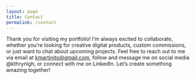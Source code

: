```yaml
---
layout: page
title: Contact
permalink: /contact
---
```


Thank you for visiting my portfolio! I’m always excited to collaborate, whether you’re looking for creative digital products, custom commissions, or just want to chat about upcoming projects. Feel free to reach out to me via email at kmartinito@gmail.com, follow and message me on social media @kthrynlgh, or connect with me on LinkedIn. Let’s create something amazing together!
